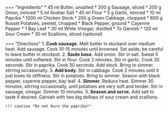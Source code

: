 === "Ingredients"
    * 45 ml Butter, unsalted
    * 200 g Sausage, sliced
    * 200 g Onion, minced
    * 5 ml Kosher Salt
    * 45 ml Flour
    * 5 g Garlic, minced
    * 10 ml Paprika
    * 1200 ml Chicken Stock
    * 200 g Green Cabbage, chopped
    * 600 g Russet Potatoes, peeled, chopped
    * Black Pepper, ground
    * Cayenne Pepper
    * 1 Bay Leaf
    * 30 ml White Vinegar, distilled
    * To Garnish
        * 120 ml Sour Cream
        * 30 ml Scallions, sliced (optional)

=== "Directions"
    1. **Cook sausage.** Melt butter in stockpot over medium heat. Add sausage. Cook 10-15 minutes until browned. Set aside; be careful to leave butter in stockpot.
    2. **Saute base.** Add onion. Stir in salt. Sweat 5 minutes until softened. Stir in flour. Cook 2 minutes. Stir in garlic. Cook 30 seconds. Stir in paprika. Cook 30 seconds. Add stock. Bring to simmer, stirring occasionally.
    3. **Add body.**  Stir in cabbage. Cook 2 minutes until it just loses its stiffness. Stir in potatoes. Bring to simmer. Season with black pepper, cayenne pepper, bay leaf.
    4. **Simmer.** Reduce heat. Simmer 30 minutes, stirring occasionally, until potatoes are very soft and tender. Stir in sausage, vinegar. Simmer 10 minutes.
    5. **Season and serve.** Add salt to taste if desired. Garnish with two big dollops of sour cream and scallions.

    !!! caution "Do not burn the paprika!"

[^1]:
    Inspired by Chef John's [Hungarian Potato Sausage Soup](https://foodwishes.blogspot.com/search?q=hungarian+potato+soup).

